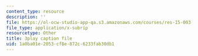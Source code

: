 ```yaml
---
content_type: resource
description: ''
file: https://ol-ocw-studio-app-qa.s3.amazonaws.com/courses/res-15-003-shaping-the-future-of-work-15-662x-spring-2016/1a0ba01e2053cf8e872c6233fab30db1_Tpaw_dE9LyY.srt
file_type: application/x-subrip
resourcetype: Other
title: 3play caption file
uid: 1a0ba01e-2053-cf8e-872c-6233fab30db1
---
```

